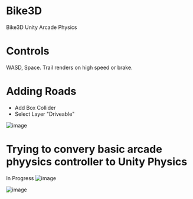 # Bike3D
Bike3D Unity
Arcade Physics

# Controls
WASD, Space. Trail renders on high speed or brake.

# Adding Roads
- Add Box Collider
- Select Layer "Driveable"

![image](https://github.com/user-attachments/assets/a61711ac-dbdb-46d3-b0a4-6e8dd74dde52)

# Trying to convery basic arcade phyysics controller to Unity Physics
In Progress
![image](https://github.com/user-attachments/assets/97ec7541-ccdd-44b3-88b2-87dddb21aafd)

![image](https://github.com/user-attachments/assets/fe0d467b-b9ac-4984-b141-3002dfaaa935)
